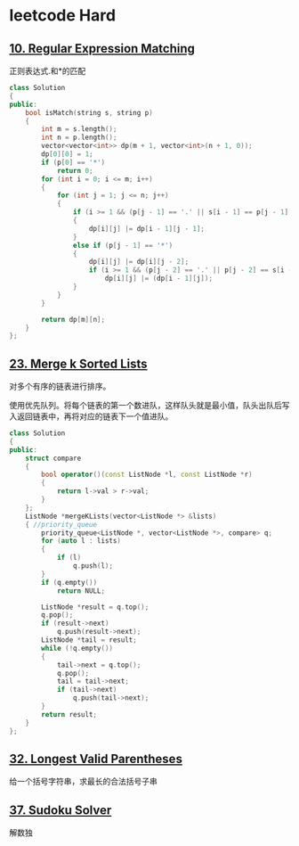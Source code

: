 # leetcode Hard

## [10. Regular Expression Matching](https://leetcode.com/problems/regular-expression-matching/)

正则表达式.和\*的匹配

```cpp
class Solution
{
public:
    bool isMatch(string s, string p)
    {
        int m = s.length();
        int n = p.length();
        vector<vector<int>> dp(m + 1, vector<int>(n + 1, 0));
        dp[0][0] = 1;
        if (p[0] == '*')
            return 0;
        for (int i = 0; i <= m; i++)
        {
            for (int j = 1; j <= n; j++)
            {
                if (i >= 1 && (p[j - 1] == '.' || s[i - 1] == p[j - 1]))
                {
                    dp[i][j] |= dp[i - 1][j - 1];
                }
                else if (p[j - 1] == '*')
                {
                    dp[i][j] |= dp[i][j - 2];
                    if (i >= 1 && (p[j - 2] == '.' || p[j - 2] == s[i - 1]))
                        dp[i][j] |= (dp[i - 1][j]);
                }
            }
        }

        return dp[m][n];
    }
};
```

## [23. Merge k Sorted Lists](https://leetcode.com/problems/merge-k-sorted-lists/)

对多个有序的链表进行排序。

使用优先队列。将每个链表的第一个数进队，这样队头就是最小值，队头出队后写入返回链表中，再将对应的链表下一个值进队。

```cpp
class Solution
{
public:
    struct compare
    {
        bool operator()(const ListNode *l, const ListNode *r)
        {
            return l->val > r->val;
        }
    };
    ListNode *mergeKLists(vector<ListNode *> &lists)
    { //priority_queue
        priority_queue<ListNode *, vector<ListNode *>, compare> q;
        for (auto l : lists)
        {
            if (l)
                q.push(l);
        }
        if (q.empty())
            return NULL;

        ListNode *result = q.top();
        q.pop();
        if (result->next)
            q.push(result->next);
        ListNode *tail = result;
        while (!q.empty())
        {
            tail->next = q.top();
            q.pop();
            tail = tail->next;
            if (tail->next)
                q.push(tail->next);
        }
        return result;
    }
};
```

## [32. Longest Valid Parentheses](https://leetcode.com/problems/longest-valid-parentheses/)

给一个括号字符串，求最长的合法括号子串

## [37. Sudoku Solver](https://leetcode.com/problems/sudoku-solver/)

解数独
